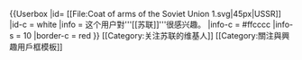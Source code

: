 {{Userbox
  |id= [[File:Coat of arms of the Soviet Union 1.svg|45px|USSR]]
  |id-c = white
  |info = 这个用户對'''[[苏联]]'''很感兴趣。
  |info-c = #ffcccc
  |info-s = 10
  |border-c = red
}}
[[Category:关注苏联的维基人]]
<noinclude>
[[Category:關注與興趣用戶框模板]]
</noinclude>